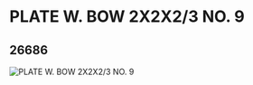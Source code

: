 # PLATE W. BOW  2X2X2/3 NO. 9
## 26686
![PLATE W. BOW  2X2X2/3 NO. 9](https://lc-www-live-s.legocdn.com/media/bricks/5/2/6152204.jpg)